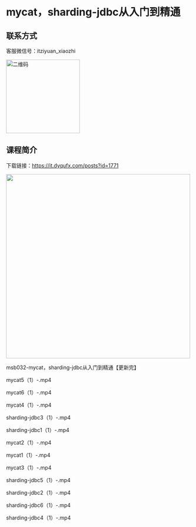 # mycat，sharding-jdbc从入门到精通

## 联系方式

客服微信号：itziyuan_xiaozhi

<img src="https://ziyuanyun.oss-cn-guangzhou.aliyuncs.com/common/20240614073449/666b82192834a.jpg" width="200" height="200" alt="二维码">

## 课程简介

下载链接：https://it.dyqufx.com/posts?id=1771

<img src="https://ziyuanyun.oss-cn-guangzhou.aliyuncs.com/yun/20240515183530/66448ff22e9ad.jpg" width="500" alt="">

  msb032-mycat，sharding-jdbc从入门到精通【更新完】

 mycat5（1）-.mp4

 mycat6（1）-.mp4

 mycat4（1）-.mp4

 sharding-jdbc3（1）-.mp4

 sharding-jdbc1（1）-.mp4

 mycat2（1）-.mp4

 mycat1（1）-.mp4

 mycat3（1）-.mp4

 sharding-jdbc5（1）-.mp4

 sharding-jdbc2（1）-.mp4

 sharding-jdbc6（1）-.mp4

 sharding-jdbc4（1）-.mp4

  